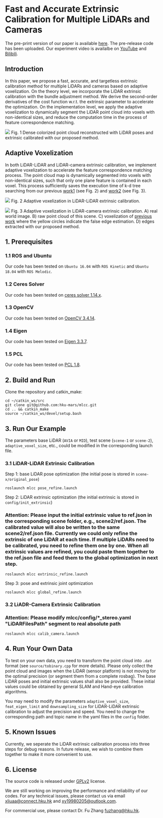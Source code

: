 # Fast and Accurate Extrinsic Calibration for Multiple LiDARs and Cameras

The pre-print version of our paper is available [here](https://arxiv.org/abs/2109.06550). The pre-release code has been uploaded. Our experiment video is availalbe on [YouTube](https://youtu.be/PaiYgAXl9iY) and [Bilibili](https://www.bilibili.com/video/BV1p64y1h7ae?spm_id_from=333.999.0.0).

<!-- ![](figure/cover.png) -->

## Introduction
In this paper, we propose a fast, accurate, and targetless extrinsic calibration method for multiple LiDARs and cameras based on adaptive voxelization. On the theory level, we incorporate the LiDAR extrinsic calibration with the bundle adjustment method. We derive the second-order derivatives of the cost function w.r.t. the extrinsic parameter to accelerate the optimization. On the implementation level, we apply the adaptive voxelization to dynamically segment the LiDAR point cloud into voxels with non-identical sizes, and reduce the computation time in the process of feature correspondence matching.

![](figure/dense_map.jpg)
Fig. 1 Dense colorized point cloud reconstructed with LiDAR poses and extrinsic calibrated with our proposed method.

## Adaptive Voxelization
In both LiDAR-LiDAR and LiDAR-camera extrinsic calibration, we implement adaptive voxelization to accelerate the feature correspondence matching process. The point cloud map is dynamically segmented into voxels with non-identical sizes, such that only one plane feature is contained in each voxel. This process sufficiently saves the execution time of k-d tree searching from our previous [work1](https://ieeexplore.ieee.org/document/9361153) (see Fig. 2) and [work2](https://ieeexplore.ieee.org/document/9495137?source=authoralert) (see Fig. 3).

![](figure/lidar_voxel.png)
Fig. 2 Adaptive voxelization in LiDAR-LiDAR extrinsic calibration.

![](figure/camera_voxel.png)
Fig. 3 Adaptive voxelization in LiDAR-camera extrinsic calibration. A) real world image. B) raw point cloud of this scene. C) voxelization of [previous work](https://ieeexplore.ieee.org/document/9495137?source=authoralert) where the yellow circles indicate the false edge estimation. D) edges extracted with our proposed method.

## 1. Prerequisites
### 1.1 ROS and Ubuntu
Our code has been tested on `Ubuntu 16.04` with `ROS Kinetic` and `Ubuntu 18.04` with `ROS Melodic`.
### 1.2 Ceres Solver
Our code has been tested on [ceres solver 1.14.x](https://github.com/ceres-solver/ceres-solver). 
### 1.3 OpenCV
Our code has been tested on [OpenCV 3.4.14](https://github.com/opencv/opencv).
### 1.4 Eigen
Our code has been tested on [Eigen 3.3.7](https://gitlab.com/libeigen/eigen).
### 1.5 PCL
Our code has been tested on [PCL 1.8](https://github.com/PointCloudLibrary/pcl).

## 2. Build and Run
Clone the repository and catkin_make:

```
cd ~/catkin_ws/src
git clone git@github.com:hku-mars/mlcc.git
cd .. && catkin_make
source ~/catkin_ws/devel/setup.bash
```

## 3. Run Our Example
The parameters base LiDAR (`AVIA` or `MID`), test scene (`scene-1` or `scene-2`), `adaptive_voxel_size`, etc., could be modified in the corresponding launch file.
### 3.1 LiDAR-LiDAR Extrinsic Calibration
<!-- ![](figure/workflow.jpg) -->
Step 1: base LiDAR pose optimization (the initial pose is stored in `scene-x/original_pose`)
```
roslaunch mlcc pose_refine.launch
```

Step 2: LiDAR extrinsic optimization (the initial extrinsic is stored in `config/init_extrinsic`)

### Attention: Please input the initial extrinsic value to ref.json in the corresponding scene folder, e.g., scene2/ref.json. The calibrated value will also be written to the same scene2/ref.json file. Currently we could only refine the extrinsic of one LiDAR at each time. If multiple LiDARs need to be calibrated, you need to refine them one by one. When all extrinsic values are refined, you could paste them together to the ref.json file and feed them to the global optimization in next step.

```
roslaunch mlcc extrinsic_refine.launch
```

Step 3: pose and extrinsic joint optimization
```
roslaunch mlcc global_refine.launch
```
### 3.2 LiADR-Camera Extrinsic Calibration

### Attention: Please modify mlcc/config/*_stereo.yaml "LiDARFilesPath" segment to real absolute path

```
roslaunch mlcc calib_camera.launch
```

## 4. Run Your Own Data
To test on your own data, you need to transform the point cloud into `.dat` format (see `source/tobinary.cpp` for more details). Please only collect the point cloud and images when the LiDAR (sensor platform) is not moving for the optimal precision (or segment them from a complete rosbag). The base LiDAR poses and initial extrinsic values shall also be provided. These initial values could be obtained by general SLAM and Hand-eye calibration algorithms.

You may need to modify the parameters `adaptive_voxel_size`, `feat_eigen_limit` and `downsampling_size` for LiDAR-LiDAR extrinsic calibration to adjust the precision and speed. You need to change the corresponding path and topic name in the yaml files in the `config` folder.

## 5. Known Issues
Currently, we seperate the LiDAR extrinsic calibration process into three steps for debug reasons. In future release, we wish to combine them together to make it more convenient to use.

## 6. License
The source code is released under [GPLv2](http://www.gnu.org/licenses/) license.

We are still working on improving the performance and reliability of our codes. For any technical issues, please contact us via email <xliuaa@connect.hku.hk> and <xy19980205@outlook.com>.

For commercial use, please contact Dr. Fu Zhang <fuzhang@hku.hk>.
